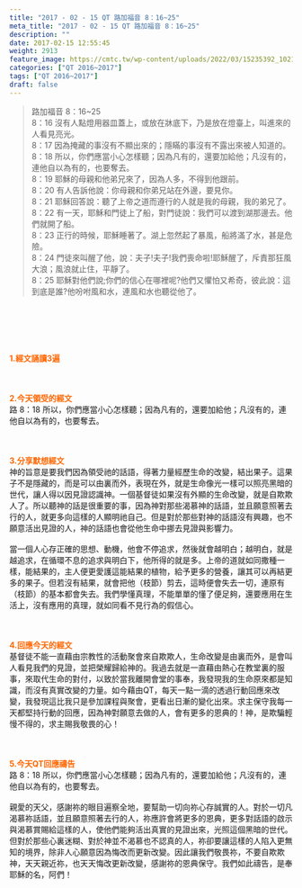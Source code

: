 ```yaml
---
title: "2017 - 02 - 15 QT 路加福音 8：16~25"
meta_title: "2017 - 02 - 15 QT 路加福音 8：16~25"
description: ""
date: 2017-02-15 12:55:45
weight: 2913
feature_image: https://cmtc.tw/wp-content/uploads/2022/03/15235392_10211799862337740_180693556567566654_o-1.webp
categories: ["QT 2016~2017"]
tags: ["QT 2016~2017"]
draft: false
---
```


<blockquote>路加福音 8：16~25<br />
8：16 沒有人點燈用器皿蓋上，或放在牀底下，乃是放在燈臺上，叫進來的人看見亮光。<br />
8：17 因為掩藏的事沒有不顯出來的；隱瞞的事沒有不露出來被人知道的。<br />
8：18 所以，你們應當小心怎樣聽；因為凡有的，還要加給他；凡沒有的，連他自以為有的，也要奪去。<br />
8：19 耶穌的母親和他弟兄來了，因為人多，不得到他跟前。<br />
8：20 有人告訴他說：你母親和你弟兄站在外邊，要見你。<br />
8：21 耶穌回答說：聽了上帝之道而遵行的人就是我的母親，我的弟兄了。<br />
8：22 有一天，耶穌和門徒上了船，對門徒說：我們可以渡到湖那邊去。他們就開了船。<br />
8：23 正行的時候，耶穌睡著了。湖上忽然起了暴風，船將滿了水，甚是危險。<br />
8：24 門徒來叫醒了他，說：夫子!夫子!我們喪命啦!耶穌醒了，斥責那狂風大浪；風浪就止住，平靜了。<br />
8：25 耶穌對他們說;你們的信心在哪裡呢?他們又懼怕又希奇，彼此說：這到底是誰?他吩咐風和水，連風和水也聽從他了。</blockquote><br />
&nbsp;<br />
<br />
&nbsp;<br />
<br />
<span style="color: #ff6600;"><strong>1.</strong><strong>經文誦讀3遍</strong></span><br />
<br />
<span style="color: #ff6600;"><strong> </strong></span><br />
<br />
<span style="color: #ff6600;"><strong>2.</strong><strong>今天領受的經文<br />
</strong></span>路 8：18 所以，你們應當小心怎樣聽；因為凡有的，還要加給他；凡沒有的，連他自以為有的，也要奪去。<br />
<br />
&nbsp;<br />
<br />
<span style="color: #ff6600;"><strong>3.</strong><strong>分享默想經文<br />
</strong></span>神的旨意是要我們因為領受祂的話語，得著力量經歷生命的改變，結出果子。這果子不是隱藏的，而是可以由裏而外，表現在外，就是生命像光一樣可以照亮黑暗的世代，讓人得以因見證認識神。一個基督徒如果沒有外顯的生命改變，就是自欺欺人了。所以聽神的話是很重要的事，因為神對那些渴慕神的話語，並且願意照著去行的人，就更多向這樣的人顯明祂自己。但是對於那些對神的話語沒有興趣，也不願意活出見證的人，神的話語也會從他生命中挪去見證與影響力。<br />
<br />
當一個人心存正確的思想、動機，他會不停追求，然後就會越明白；越明白，就是越追求，在循環不息的追求與明白下，他所得的就是多。上帝的道就如同撒種一樣，能結果的，主人便更愛護這能結果的植物，給予更多的營養，讓其可以再結更多的果子。但若沒有結果，就會把他（枝節）剪去，這時便會失去一切，連原有（枝節）的基本都會失去。我們學懂真理，不能單單的懂了便足夠，還要應用在生活上，沒有應用的真理，就如同看不見行為的假信心。<br />
<br />
&nbsp;<br />
<br />
<span style="color: #ff6600;"><strong>4.</strong><strong>回應今天的經文<br />
</strong></span>基督徒不能一直藉由宗教性的活動聚會來自欺欺人，生命改變是由裏而外，是會叫人看見我們的見證，並把榮耀歸給神的。我過去就是一直藉由熱心在教堂裏的服事，來取代生命的對付，以致於當我離開會堂的事奉，我發現我的生命原來都是知識，而沒有真實改變的力量。如今藉由QT，每天一點一滴的透過行動回應來改變，我發現這比我只是參加課程與聚會，更看出日漸的變化出來。求主保守我每一天都堅持行動的回應，因為神對願意去做的人，會有更多的恩典的！神，是欺騙輕慢不得的，求主賜我敬畏的心！<br />
<br />
&nbsp;<br />
<br />
<span style="color: #ff6600;"><strong>5.</strong></span><strong><span style="color: #ff6600;">今天QT回應禱告<br />
</span></strong>路 8：18 所以，你們應當小心怎樣聽；因為凡有的，還要加給他；凡沒有的，連他自以為有的，也要奪去。<br />
<br />
親愛的天父，感謝祢的眼目遍察全地，要幫助一切向祢心存誠實的人。對於一切凡渴慕祢話語，並且願意照著去行的人，祢應許會將更多的恩典，更多對話語的啟示與渴慕賞賜給這樣的人，使他們能夠活出真實的見證出來，光照這個黑暗的世代。但對於那些心裏迷糊、對於神並不渴慕也不認真的人，祢卻要讓這樣的人陷入更無知的境界，除非人心願意因為悔改而更新改變。因此讓我們敬畏祢，不要自欺欺神，天天親近祢，也天天悔改更新改變，感謝祢的恩典保守。我們如此禱告，是奉耶穌的名，阿們！<br />
<br />
&nbsp;<br />
<br />
&nbsp;<br />
<br />
&nbsp;<br />
<br />
<strong><span style="color: #ff6600;"> </span></strong>
        